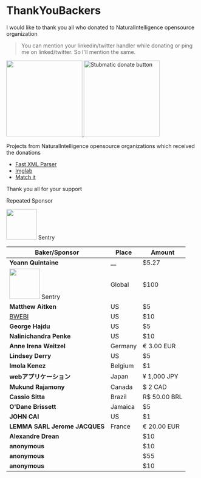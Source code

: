 # ThankYouBackers
I would like to thank you all who donated to NaturalIntelligence opensource organization

> You can mention your linkedin/twitter handler while donating or ping me on linked/twitter. So I'll mention the same.


<a href="https://opencollective.com/fast-xml-parser/donate" target="_blank">
  <img src="https://opencollective.com/fast-xml-parser/donate/button@2x.png?color=blue" width=200 />
</a>
<a href="https://paypal.me/naturalintelligence"> <img src="https://raw.githubusercontent.com/NaturalIntelligence/fast-xml-parser/master/static/img/support_paypal.svg" alt="Stubmatic donate button" width="200"/></a>

Projects from NaturalIntelligence opensource organizations which received the donations
* [Fast XML Parser](https://github.com/NaturalIntelligence/fast-xml-parser)
* [Imglab](https://github.com/NaturalIntelligence/imglab)
* [Match it](https://github.com/amitguptagwl/matchit)


Thank you all for your support

Repeated Sponsor

<a href="https://sentry.io/" title="sentry" ><img src="https://avatars.githubusercontent.com/u/1396951" width="80px" ></a> Sentry

Baker/Sponsor | Place | Amount
| --- | --- | --- |
| **Yoann Quintaine** | __  | $5.27 |
| <a href="https://sentry.io/" title="sentry" ><img src="https://avatars.githubusercontent.com/u/1396951" width="80px" ></a> Sentry  | Global  | $100 |
| **Matthew Aitken** | US  | $5|
| [BWEBI](http://www.bwebi.co.il) | US  | $10|
| **George Hajdu** | US | $5|
| **Nalinichandra Penke** | US | $10|
| **Anne Irena Weitzel** | Germany | € 3.00 EUR|
| **Lindsey Derry** | US | $5|
| **Imola Kenez** | Belgium | $1|
| **webアプリケーション**  | Japan | ¥ 1,000 JPY|
| **Mukund Rajamony** | Canada | $ 2 CAD|
| **Cassio Sitta** | Brazil | R$ 50.00 BRL|
| **O'Dane Brissett** | Jamaica | $5|
| **JOHN CAI** | US | $1|
| **LEMMA SARL Jerome JACQUES** | France | € 20.00 EUR|
| **Alexandre Drean** | | $10|
| **anonymous** | | $10|
| **anonymous** | | $55|
| **anonymous** | | $10|
